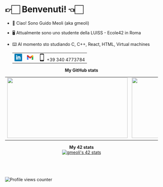 # 👉🏻 Benvenuti! 👈🏻
- 👋 Ciao! Sono Guido Meoli (aka gmeoli)
- 🖥 Attualmente sono uno studente della LUISS - Ecole42 in Roma
- ⌨️ Al momento sto studiando C, C++, React, HTML, Virtual machines

	<table>
		</tr vertical-align="middle">
			<td>
				<a href="https://www.linkedin.com/in/guido-meoli/" target=”_blank”>
					<img src="./icons/linkedin.png" alt="Linkedin logo" width="25" height="25">
				</a>
			</td>
			<td>
				<a href="mailto:guidomeoli94@gmail.com">
					<img src="./icons/gmail.png" alt="Gmail logo" width="25" height="25">
				</a>
			</td>
			<td>
				<img src="./icons/mobile.png" alt="Mobile logo" width="25" height="25">
				+39 340 4773784
			</td>
		</tr>
	</table>
<div align="center">
	<table>
		<tr>
			<b>My GitHub stats</b>
		</tr>
		<tr>
			<td>
				<a href="https://github.com/gmeoli">
					<img src="https://awesome-github-stats.azurewebsites.net/user-stats/gmeoli?cardType=level&theme=tokyonight" width="397" height="200">
				</a> 
			</td>
			<td>
				<a href="https://github.com/gmeoli?tab=repositories">
					<img src="https://github-readme-stats.vercel.app/api/top-langs/?username=gmeoli&layout=compact&theme=tokyonight" width="442" height="200">
				</a>
			</td>
		</tr>
	</table>
	<table>
		<tr>
			<b>My 42 stats</b></br>
		</tr>
		<tr>
			<a href="https://github.com/ripa001">
				<img src="https://badge42.vercel.app/api/v2/cl9k332j900450hjilmw0yxxe/stats?cursusId=21&coalitionId=124" alt="gmeoli's 42 stats" />
			</a>
		</tr>
	</table>
	<table>
		<tr>
			<b></b></br>
		</tr>
	</table>
	
	
</div>

![Profile views counter](https://komarev.com/ghpvc/?username=gmeoli&&style=flat-square)
